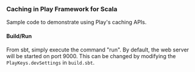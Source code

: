 ### Caching in Play Framework for Scala
Sample code to demonstrate using Play's caching APIs.

#### Build/Run
From sbt, simply execute the command "run". By default, the web server will be 
started on port 9000. This can be changed by modifying the `PlayKeys.devSettings`
in `build.sbt`.